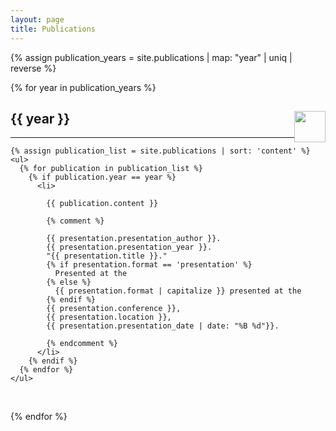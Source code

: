 ```yaml
---
layout: page
title: Publications
---
```



{% assign publication_years = site.publications | map: "year" | uniq | reverse %}

{% for year in publication_years %}

  <h2 data-toggle="collapse" data-target="#{{ year }}">
    {{ year }}
    <img class="icon_rotation" src="{{ site.url }}/assets/0-expand_on.png" style="float:right;width:50px;height:50px" data-toggle="collapse" data-target="#{{ year }}" />
  </h2>
  <hr>
  <div id="{{ year }}" class="collapse in">

    {% assign publication_list = site.publications | sort: 'content' %}
    <ul>
      {% for publication in publication_list %}
        {% if publication.year == year %}
          <li>

            {{ publication.content }}

            {% comment %}

            {{ presentation.presentation_author }}.
            {{ presentation.presentation_year }}.
            "{{ presentation.title }}."
            {% if presentation.format == 'presentation' %}
              Presented at the
            {% else %}
              {{ presentation.format | capitalize }} presented at the
            {% endif %}
            {{ presentation.conference }},
            {{ presentation.location }},
            {{ presentation.presentation_date | date: "%B %d"}}.

            {% endcomment %}
          </li>
        {% endif %}
      {% endfor %}
    </ul>
  </div>
  <br>

{% endfor %}

<script>
$(document).ready(function(){
  $('.icon_rotation').on({
    'click': function () {
      var origsrc = $(this).attr('src');
      var src = '';
      if (origsrc == '{{ site.url }}/assets/0-expand_off.png') src = '{{ site.url }}/assets/0-expand_on.png';
      if (origsrc == '{{ site.url }}/assets/0-expand_on.png') src = '{{ site.url }}/assets/0-expand_off.png';
      $(this).attr('src', src);
    }
  });
});
</script>
